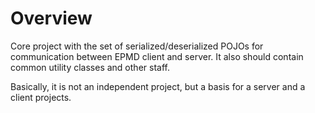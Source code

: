 # Overview

Core project with the set of serialized/deserialized POJOs for communication between EPMD client and server. It also should contain common utility classes and other staff.

Basically, it is not an independent project, but a basis for a server and a client projects.
